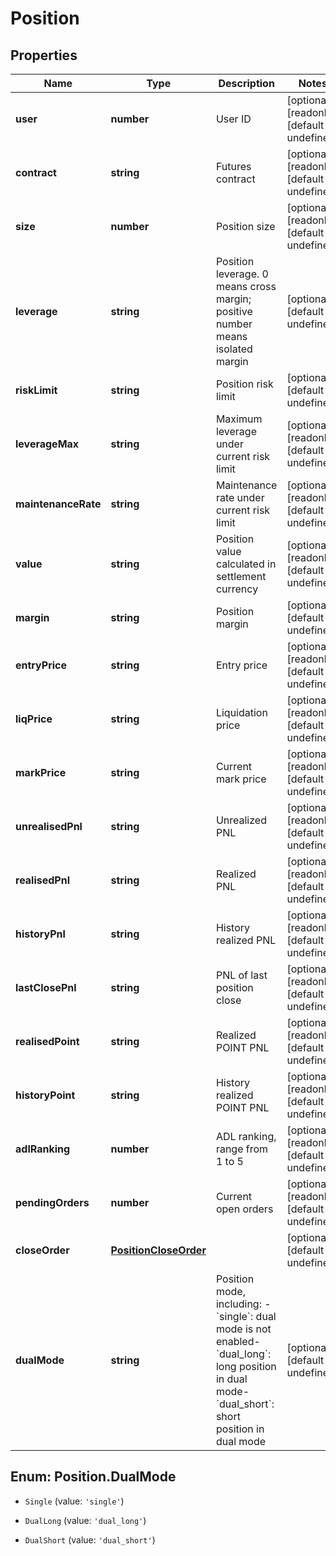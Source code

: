 # Position

## Properties

Name | Type | Description | Notes
------------ | ------------- | ------------- | -------------
**user** | **number** | User ID | [optional] [readonly] [default to undefined]
**contract** | **string** | Futures contract | [optional] [readonly] [default to undefined]
**size** | **number** | Position size | [optional] [readonly] [default to undefined]
**leverage** | **string** | Position leverage. 0 means cross margin; positive number means isolated margin | [optional] [default to undefined]
**riskLimit** | **string** | Position risk limit | [optional] [default to undefined]
**leverageMax** | **string** | Maximum leverage under current risk limit | [optional] [readonly] [default to undefined]
**maintenanceRate** | **string** | Maintenance rate under current risk limit | [optional] [readonly] [default to undefined]
**value** | **string** | Position value calculated in settlement currency | [optional] [readonly] [default to undefined]
**margin** | **string** | Position margin | [optional] [default to undefined]
**entryPrice** | **string** | Entry price | [optional] [readonly] [default to undefined]
**liqPrice** | **string** | Liquidation price | [optional] [readonly] [default to undefined]
**markPrice** | **string** | Current mark price | [optional] [readonly] [default to undefined]
**unrealisedPnl** | **string** | Unrealized PNL | [optional] [readonly] [default to undefined]
**realisedPnl** | **string** | Realized PNL | [optional] [readonly] [default to undefined]
**historyPnl** | **string** | History realized PNL | [optional] [readonly] [default to undefined]
**lastClosePnl** | **string** | PNL of last position close | [optional] [readonly] [default to undefined]
**realisedPoint** | **string** | Realized POINT PNL | [optional] [readonly] [default to undefined]
**historyPoint** | **string** | History realized POINT PNL | [optional] [readonly] [default to undefined]
**adlRanking** | **number** | ADL ranking, range from 1 to 5 | [optional] [readonly] [default to undefined]
**pendingOrders** | **number** | Current open orders | [optional] [readonly] [default to undefined]
**closeOrder** | [**PositionCloseOrder**](PositionCloseOrder.md) |  | [optional] [default to undefined]
**dualMode** | **string** | Position mode, including:  - &#x60;single&#x60;: dual mode is not enabled- &#x60;dual_long&#x60;: long position in dual mode- &#x60;dual_short&#x60;: short position in dual mode | [optional] [default to undefined]

## Enum: Position.DualMode

* `Single` (value: `'single'`)

* `DualLong` (value: `'dual_long'`)

* `DualShort` (value: `'dual_short'`)


